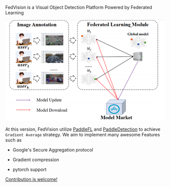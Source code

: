 FedVision is a Visual Object Detection Platform Powered by Federated Learning

![FederatedDetection](img/federated_detection.png)


At this version, FedVision utilize 
 [PaddleFL](https://github.com/PaddlePaddle/PaddleFL) 
 and [PaddleDetection](https://github.com/PaddlePaddle/PaddleDetection) 
 to achieve `Gradient Average` strategy. We aim to implement many
 awesome Features such as
 
 - Google's Secure Aggregation protocol
 
 - Gradient compression
 
 - pytorch support
 
[Contribution is welcome!](https://github.com/FederatedAI/FedVision/issues/new) 
